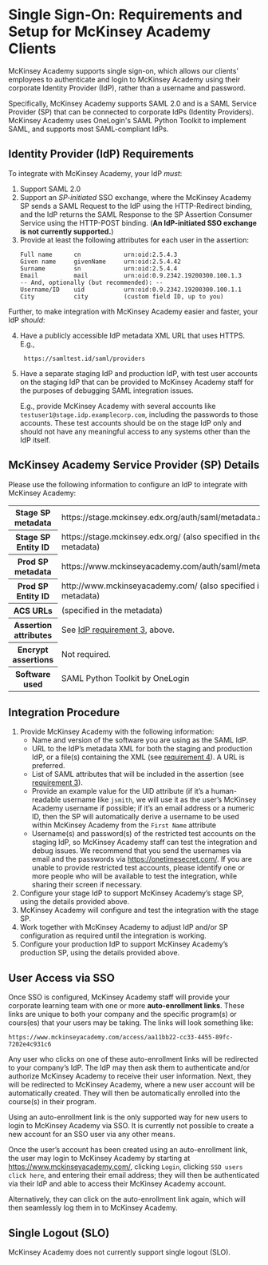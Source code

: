 Single Sign-On: Requirements and Setup for McKinsey Academy Clients
===================================================================

McKinsey Academy supports single sign-on, which allows our clients’ employees to authenticate and login to McKinsey
Academy using their corporate Identity Provider (IdP), rather than a username and password.

Specifically, McKinsey Academy supports SAML 2.0 and is a SAML Service Provider (SP) that can be connected to corporate
IdPs (Identity Providers). McKinsey Academy uses OneLogin's SAML Python Toolkit to implement SAML, and supports most
SAML-compliant IdPs.

Identity Provider (IdP) Requirements
------------------------------------

To integrate with McKinsey Academy, your IdP *must*:

1. Support SAML 2.0
2. Support an *SP-initiated* SSO exchange, where the McKinsey Academy SP sends a SAML Request to the IdP using the
   HTTP-Redirect binding, and the IdP returns the SAML Response to the SP Assertion Consumer Service using the HTTP-POST
   binding. (**An IdP-initiated SSO exchange is not currently supported.**)
3. Provide at least the following attributes for each user in the assertion:
    ```
    Full name      cn            urn:oid:2.5.4.3
    Given name     givenName     urn:oid:2.5.4.42
    Surname        sn            urn:oid:2.5.4.4
    Email          mail          urn:oid:0.9.2342.19200300.100.1.3
    -- And, optionally (but recommended): --
    Username/ID    uid           urn:oid:0.9.2342.19200300.100.1.1
    City           city          (custom field ID, up to you)
    ```

Further, to make integration with McKinsey Academy easier and faster, your IdP *should*:

4. Have a publicly accessible IdP metadata XML URL that uses HTTPS.  E.g.,

        https://samltest.id/saml/providers

5. Have a separate staging IdP and production IdP, with test user accounts on the staging IdP that can be provided to
   McKinsey Academy staff for the purposes of debugging SAML integration issues.

   E.g., provide McKinsey Academy with several accounts like `testuser1@stage.idp.examplecorp.com`, including the
   passwords to those accounts. These test accounts should be on the stage IdP only and should not have any meaningful
   access to any systems other than the IdP itself.

McKinsey Academy Service Provider (SP) Details
----------------------------------------------

Please use the following information to configure an IdP to integrate with McKinsey Academy:

<table>
<tr>
<th>Stage SP metadata</th>
<td>https://stage.mckinsey.edx.org/auth/saml/metadata.xml</td>
</tr>
<tr>
<th>Stage SP Entity ID</th>
<td>https://stage.mckinsey.edx.org/ (also specified in the metadata)</td>
</tr>
<tr>
<th>Prod SP metadata</th>
<td>https://www.mckinseyacademy.com/auth/saml/metadata.xml</td>
</tr>
<tr>
<th>Prod SP Entity ID</th>
<td>http://www.mckinseyacademy.com/ (also specified in the metadata)</td>
</tr>
<tr>
<th>ACS URLs</th>
<td>(specified in the metadata)</td>
</tr>
<tr>
<th>Assertion attributes</th>
<td>See <a href="#identity-provider-idp-requirements">IdP requirement 3</a>, above.</td>
</tr>
<tr>
<th>Encrypt assertions</th>
<td>Not required.</td>
</tr>
<tr>
<th>Software used</th>
<td>SAML Python Toolkit by OneLogin</td>
</tr>
</table>

Integration Procedure
---------------------

1. Provide McKinsey Academy with the following information:
    * Name and version of the software you are using as the SAML IdP.
    * URL to the IdP’s metadata XML for both the staging and production IdP, or a file(s) containing the XML (see
      [requirement 4](#identity-provider-idp-requirements)). A URL is preferred.
    * List of SAML attributes that will be included in the assertion
      (see [requirement 3](#identity-provider-idp-requirements)).
    * Provide an example value for the UID attribute (if it’s a human-readable username like `jsmith`, we will use it as
      the user’s McKinsey Academy username if possible; if it’s an email address or a numeric ID, then the SP will
      automatically derive a username to be used within McKinsey Academy from the `First Name` attribute
    * Username(s) and password(s) of the restricted test accounts on the staging IdP, so McKinsey Academy staff can test
      the integration and debug issues.
      We recommend that you send the usernames via email and the passwords via https://onetimesecret.com/.
      If you are unable to provide restricted test accounts, please identify one or more people who will be available to
      test the integration, while sharing their screen if necessary.
1. Configure your stage IdP to support McKinsey Academy’s stage SP, using the details provided above.
1. McKinsey Academy will configure and test the integration with the stage SP.
1. Work together with McKinsey Academy to adjust IdP and/or SP configuration as required until the integration is working.
1. Configure your production IdP to support McKinsey Academy’s production SP, using the details provided above.

User Access via SSO
-------------------

Once SSO is configured, McKinsey Academy staff will provide your corporate learning team with one or more
**auto-enrollment links**. These links are unique to both your company and the specific program(s) or cours(es) that
your users may be taking. The links will look something like:

    https://www.mckinseyacademy.com/access/aa11bb22-cc33-4455-89fc-7202e4c931c6

Any user who clicks on one of these auto-enrollment links will be redirected to your company’s IdP. The IdP may then ask
them to authenticate and/or authorize McKinsey Academy to receive their user information. Next, they will be redirected
to McKinsey Academy, where a new user account will be automatically created. They will then be automatically enrolled
into the course(s) in their program.

Using an auto-enrollment link is the only supported way for new users to login to McKinsey Academy via SSO. It is
currently not possible to create a new account for an SSO user via any other means.

Once the user’s account has been created using an auto-enrollment link, the user may login to McKinsey Academy by
starting at https://www.mckinseyacademy.com/, clicking `Login`, clicking `SSO users click here`, and entering their
email address; they will then be authenticated via their IdP and able to access their McKinsey Academy account.

Alternatively, they can click on the auto-enrollment link again, which will then seamlessly log them in to McKinsey
Academy.

Single Logout (SLO)
-------------------

McKinsey Academy does not currently support single logout (SLO).

